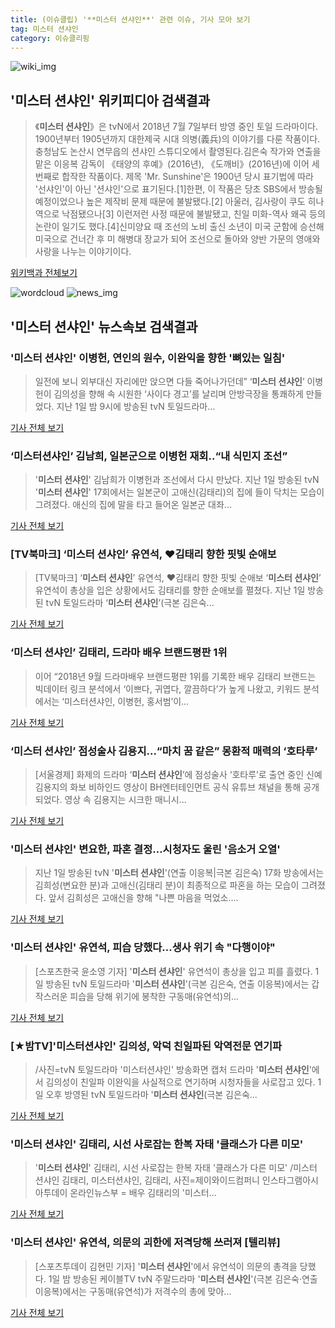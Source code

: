 ```yaml
---
title: (이슈클립) '**미스터 션샤인**' 관련 이슈, 기사 모아 보기
tag: 미스터 션샤인
category: 이슈클리핑
---
```

![wiki_img](https://user-images.githubusercontent.com/42597476/44503234-41136a80-a6d0-11e8-9071-6fc6418eafe4.png)
## **'**미스터 션샤인**'** 위키피디아 검색결과
>《**미스터 션샤인**》은 tvN에서 2018년 7월 7일부터 방영 중인 토일 드라마이다. 1900년부터 1905년까지 대한제국 시대 의병(義兵)의 이야기를 다룬 작품이다. 충청남도 논산시 연무읍의 션샤인 스튜디오에서 촬영된다.김은숙 작가와 연출을 맡은 이응복 감독이 《태양의 후예》(2016년), 《도깨비》(2016년)에 이어 세 번째로 합작한 작품이다. 제목 'Mr. Sunshine'은 1900년 당시 표기법에 따라 '선샤인'이 아닌 '션샤인'으로 표기된다.[1]한편, 이 작품은 당초 SBS에서 방송될 예정이었으나 높은 제작비 문제 때문에 불발됐다.[2] 아울러, 김사랑이 쿠도 히나 역으로 낙점됐으나[3] 이런저런 사정 때문에 불발됐고, 친일 미화-역사 왜곡 등의 논란이 일기도 했다.[4]신미양요 때 조선의 노비 출신 소년이 미국 군함에 승선해 미국으로 건너간 후 미 해병대 장교가 되어 조선으로 돌아와 양반 가문의 영애와 사랑을 나누는 이야기이다.

<a href="https://ko.wikipedia.org/wiki/미스터 션샤인" target="_blank">위키백과 전체보기</a>

![wordcloud](https://s3.ap-northeast-2.amazonaws.com/lyrics101-wordcloud/2018-09-02-1535858565.png)
![news_img](https://user-images.githubusercontent.com/42597476/44507050-1206f400-a6e4-11e8-8d98-7ffbfebb353f.png)
## **'**미스터 션샤인**'** 뉴스속보 검색결과
### '**미스터 션샤인**' 이병헌, 연인의 원수, 이완익을 향한 '뼈있는 일침'

>일전에 보니 외부대신 자리에만 앉으면 다들 죽어나가던데” ‘**미스터 션샤인**’ 이병헌이 김의성을 향해 속 시원한 ‘사이다 경고’를 날리며 안방극장을 통쾌하게 만들었다. 지난 1일 밤 9시에 방송된 tvN 토일드라마...

<a href="http://www.mydaily.co.kr/new_yk/html/read.php?newsid=201809020701177678&ext=na" target="_blank">기사 전체 보기</a>

### ‘미스터션샤인’ 김남희, 일본군으로 이병헌 재회..“내 식민지 조선”

> '**미스터 션샤인**' 김남희가 이병헌과 조선에서 다시 만났다. 지난 1일 방송된 tvN '**미스터 션샤인**' 17회에서는 일본군이 고애신(김태리)의 집에 들이 닥치는 모습이 그려졌다. 애신의 집에 말을 타고 들어온 일본군 대좌...

<a href="http://www.osen.co.kr/article/G1110980408" target="_blank">기사 전체 보기</a>

### [TV북마크] ‘**미스터 션샤인**’ 유연석, ♥김태리 향한 핏빛 순애보

>[TV북마크] ‘**미스터 션샤인**’ 유연석, ♥김태리 향한 핏빛 순애보 ‘**미스터 션샤인**’ 유연석이 총상을 입은 상황에서도 김태리를 향한 순애보를 펼쳤다. 지난 1일 방송된 tvN 토일드라마 ‘**미스터 션샤인**’(극본 김은숙...

<a href="http://sports.donga.com/3/all/20180902/91798443/1" target="_blank">기사 전체 보기</a>

### ‘**미스터 션샤인**’ 김태리, 드라마 배우 브랜드평판 1위

>이어 “2018년 9월 드라마배우 브랜드평판 1위를 기록한 배우 김태리 브랜드는 빅데이터 링크 분석에서 ‘이쁘다, 귀엽다, 깔끔하다’가 높게 나왔고, 키워드 분석에서는 ‘미스터션샤인, 이병헌, 홍서범’이...

<a href="http://sports.mk.co.kr/view.php?year=2018&no=551870" target="_blank">기사 전체 보기</a>

### ‘**미스터 션샤인**’ 점성술사 김용지...“마치 꿈 같은” 몽환적 매력의 ‘호타루’

>[서울경제] 화제의 드라마 ‘**미스터 션샤인**’에 점성술사 ‘호타루’로 출연 중인 신예 김용지의 화보 비하인드 영상이 BH엔터테인먼트 공식 유튜브 채널을 통해 공개 되었다. 영상 속 김용지는 시크한 매니시...

<a href="http://www.sedaily.com/NewsView/1S4HASDB82" target="_blank">기사 전체 보기</a>

### '**미스터 션샤인**' 변요한, 파혼 결정…시청자도 울린 '음소거 오열'

>지난 1일 방송된 tvN '**미스터 션샤인**'(연출 이응복|극본 김은숙) 17화 방송에서는 김희성(변요한 분)과 고애신(김태리 분)이 최종적으로 파혼을 하는 모습이 그려졌다. 앞서 김희성은 고애신을 향해 "나쁜 마음을 먹었소....

<a href="http://sports.chosun.com/news/ntype.htm?id=201809020100009500000632&servicedate=20180902" target="_blank">기사 전체 보기</a>

### '**미스터 션샤인**' 유연석, 피습 당했다…생사 위기 속 "다행이야"

>[스포츠한국 윤소영 기자] '**미스터 션샤인**' 유연석이 총상을 입고 피를 흘렸다. 1일 방송된 tvN 토일드라마 '**미스터 션샤인**'(극본 김은숙, 연출 이응복)에서는 갑작스러운 피습을 당해 위기에 봉착한 구동매(유연석)의...

<a href="http://sports.hankooki.com/lpage/entv/201809/sp20180902115423136670.htm" target="_blank">기사 전체 보기</a>

### [★밤TV]'미스터션샤인' 김의성, 악덕 친일파된 악역전문 연기파

>/사진=tvN 토일드라마 '미스터션샤인' 방송화면 캡처 드라마 '**미스터 션샤인**'에서 김의성이 친일파 이완익을 사실적으로 연기하며 시청자들을 사로잡고 있다. 1일 오후 방영된 tvN 토일드라마 '**미스터 션샤인**(극본 김은숙...

<a href="http://star.mt.co.kr/stview.php?no=2018090200224467733" target="_blank">기사 전체 보기</a>

### '**미스터 션샤인**' 김태리, 시선 사로잡는 한복 자태 '클래스가 다른 미모'

>'**미스터 션샤인**' 김태리, 시선 사로잡는 한복 자태 '클래스가 다른 미모' /미스터 션샤인 김태리, 미스터션샤인, 김태리, 사진=제이와이드컴퍼니 인스타그램아시아투데이 온라인뉴스부 = 배우 김태리의 '미스터...

<a href="http://www.asiatoday.co.kr/view.php?key=20180902000724428" target="_blank">기사 전체 보기</a>

### '**미스터 션샤인**' 유연석, 의문의 괴한에 저격당해 쓰러져 [텔리뷰]

>[스포츠투데이 김현민 기자] '**미스터 션샤인**'에서 유연석이 의문의 총격을 당했다. 1일 밤 방송된 케이블TV tvN 주말드라마 '**미스터 션샤인**'(극본 김은숙·연출 이응복)에서는 구동매(유연석)가 저격수의 총에 맞아...

<a href="http://stoo.asiae.co.kr/news/naver_view.htm?idxno=2018090121592985098" target="_blank">기사 전체 보기</a>



